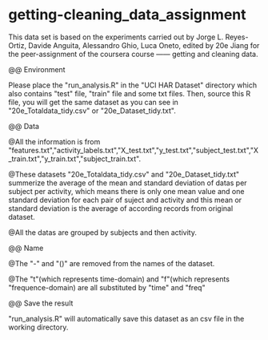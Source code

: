 # getting-cleaning_data_assignment

This data set is based on the experiments carried out by Jorge L. Reyes-Ortiz, Davide Anguita, Alessandro Ghio, Luca Oneto, edited by 20e Jiang for the peer-assignment of the coursera course —— getting and cleaning data.

@@ Environment

Please place the "run_analysis.R" in the "UCI HAR Dataset" directory which also contains "test" file, "train" file and some txt files. Then, source this R file, you will get the same dataset as you can see in "20e_Totaldata_tidy.csv" or "20e_Dataset_tidy.txt".

@@ Data

@All the information is from "features.txt","activity_labels.txt","X_test.txt","y_test.txt","subject_test.txt","X_train.txt","y_train.txt","subject_train.txt".

@These datasets "20e_Totaldata_tidy.csv" and "20e_Dataset_tidy.txt" summerize the average of the mean and standard deviation of datas per subject per activity, which means there is only one mean value and one standard deviation for each pair of suject and activity and this mean or standard deviation is the average of according records from original dataset.

@All the datas are grouped by subjects and then activity.

@@ Name

@The "-" and "()" are removed from the names of the dataset.

@The "t"(which represents time-domain) and "f"(which represents "frequence-domain) are all substituted by "time" and "freq"

@@ Save the result

"run_analysis.R" will automatically save this dataset as an csv file in the working directory.

